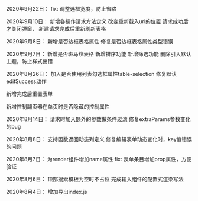 2020年9月22日：
fix: 调整选框宽度，防止省略

2020年9月10日：
新增各操作请求方法定义
改变重新载入url的位置
请求成功后才关闭弹窗， 新建请求完成后重新刷新表格

2020年9月8日：
新增是否边框表格属性
修复是否边框表格属性类型错误

2020年9月7日：
新增是否斑马纹表格
新增排序功能
新增筛选功能
删除引入默认主题，防止样式出错


2020年8月26日：
加入是否使用列表勾选框属性table-selection
修复默认editSuccess动作

新增完成后重置表单

新增控制翻页器在单页时是否隐藏的控制属性




2020年8月14日：
请求时加入额外的参数做条件过滤
修复extraParams参数变化的bug

2020年8月8日：
支持函数返回动态列定义
修复编辑表单动态变化时，key值错误的问题

2020年8月7日：
为render组件增加name属性
fix: 表单条目增加prop属性，方便验证

2020年8月6日：
顶部搜索模板为空时不占位
完成输入组件的配置式渲染写法

2020年8月4日：
增加导出index.js

